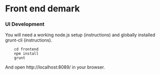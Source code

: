 # Front end demark
### UI Development

You will need a working node.js setup (instructions) and globally installed grunt-cli (instructions).
``` 
    cd frontend
    npm install
    grunt
```
And open http://localhost:8089/ in your browser.


